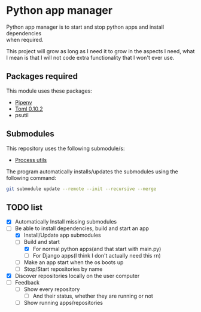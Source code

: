 # Python app manager

Python app manager is to start and stop python apps and install dependencies \
when required.

This project will grow as long as I need it to grow in the aspects I need,
what I mean is that I will not code extra functionality that I won't ever
use.

## Packages required

This module uses these packages:
* [Pipenv](https://github.com/pypa/pipenv)
* [Toml 0.10.2](https://pypi.org/project/toml/)
* psutil

## Submodules

This repository uses the following submodule/s:
* [Process utils](https://github.com/Perseverancia-company/sub.process-utils)

The program automatically installs/updates the submodules using the following command:


```bash
git submodule update --remote --init --recursive --merge
```

## TODO list

- [X] Automatically Install missing submodules
- [ ] Be able to install dependencies, build and start an app
  - [X] Install/Update app submodules
  - [ ] Build and start
    - [X] For normal python apps(and that start with main.py)
    - [ ] For Django apps(I think I don't actually need this rn)
  - [ ] Make an app start when the os boots up
  - [ ] Stop/Start repositories by name
- [X] Discover repositories locally on the user computer
- [ ] Feedback
  - [ ] Show every repository
    - [ ] And their status, whether they are running or not
  - [ ] Show running apps/repositories
